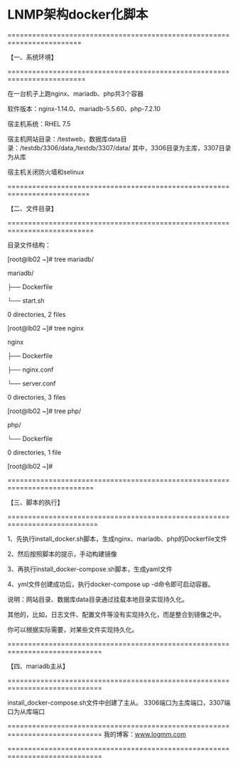 
# LNMP架构docker化脚本

========================================================================

【一、系统环境】

=========================================================================

在一台机子上跑nginx、mariadb、php共3个容器

软件版本：nginx-1.14.0、mariadb-5.5.60、php-7.2.10

宿主机系统：RHEL 7.5

宿主机网站目录：/testweb，数据库data目录：/testdb/3306/data,/testdb/3307/data/
其中，3306目录为主库，3307目录为从库

宿主机关闭防火墙和selinux

==========================================================================

【二、文件目录】

===========================================================================

目录文件结构：

[root@lb02 ~]# tree mariadb/

mariadb/

├── Dockerfile

└── start.sh

0 directories, 2 files

[root@lb02 ~]# tree nginx

nginx

├── Dockerfile

├── nginx.conf

└── server.conf

0 directories, 3 files

[root@lb02 ~]# tree php/

php/

└── Dockerfile

0 directories, 1 file

[root@lb02 ~]# 

===========================================================================

【三、脚本的执行】

============================================================================

1、先执行install_docker.sh脚本，生成nginx、mariadb、php的Dockerfile文件

2、然后按照脚本的提示，手动构建镜像

3、再执行install_docker-compose.sh脚本，生成yaml文件

4、yml文件创建成功后，执行docker-compose  up -d命令即可启动容器。

说明：网站目录、数据库data目录通过挂载本地目录实现持久化。

其他的，比如，日志文件、配置文件等没有实现持久化，而是整合到镜像之中。

你可以根据实际需要，对某些文件实现持久化。

=============================================================================

【四、mariadb主从】

=============================================================================

install_docker-compose.sh文件中创建了主从。
3306端口为主库端口，3307端口为从库端口

=============================================================================
我的博客：www.logmm.com

=============================================================================

